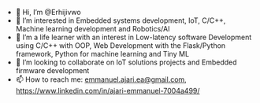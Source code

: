 - 👋 Hi, I’m @Erhijivwo
- 👀 I’m interested in Embedded systems development, IoT, C/C++, Machine learning development and Robotics/AI
- 🌱 I’m a life learner with an interest in Low-latency software Development using C/C++ with OOP, Web Development with the Flask/Python framework, Python for machine learning and Tiny ML
- 💞️ I’m looking to collaborate on IoT solutions projects and Embedded firmware development
- 📫 How to reach me: emmanuel.ajari.ea@gmail.com, https://www.linkedin.com/in/ajari-emmanuel-7004a499/

<!---
Erhijivwo/Erhijivwo is a ✨ special ✨ repository because its `README.md` (this file) appears on your GitHub profile.
You can click the Preview link to take a look at your changes.
--->
